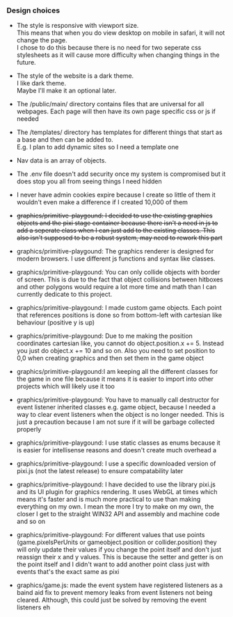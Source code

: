 ### Design choices
- The style is responsive with viewport size.  
This means that when you do view desktop on mobile in safari, it will not change the page.  
I chose to do this because there is no need for two seperate css stylesheets as it will cause more difficulty when changing things in the future.

- The style of the website is a dark theme.  
I like dark theme.  
Maybe I'll make it an optional later.

- The /public/main/ directory contains files that are universal for all webpages. Each page will then have its own page specific css or js if needed

- The /templates/ directory has templates for different things that start as a base and then can be added to.  
E.g. I plan to add dynamic sites so I need a template one

- Nav data is an array of objects.

- The .env file doesn't add security once my system is compromised but it does stop you all from seeing things I need hidden

- I never have admin cookies expire because I create so little of them it wouldn't even make a difference if I created 10,000 of them

- ~~graphics/primitive-playgound: I decided to use the existing graphics objects and the pixi stage container because there isn't a need in js to add a seperate class when I can just add to the existing classes. This also isn't supposed to be a robust system, may need to rework this part~~

- graphics/primitive-playgound: The graphics renderer is designed for modern browsers. I use different js functions and syntax like classes.

- graphics/primitive-playgound: You can only collide objects with border of screen. This is due to the fact that object collisions between hitboxes and other polygons would require a lot more time and math than I can currently dedicate to this project. 

- graphics/primitive-playgound: I made custom game objects. Each point that references positions is done so from bottom-left with cartesian like behaviour (positive y is up)

- graphics/primitive-playgound: Due to me making the position coordinates cartesian like, you cannot do object.position.x += 5. Instead you just do object.x += 10 and so on. Also you need to set position to 0,0 when creating graphics and then set them in the game object 

- graphics/primitive-playgound:I am keeping all the different classes for the game in one file because it means it is easier to import into other projects which will likely use it too

- graphics/primitive-playgound: You have to manually call destructor for event listener inherited classes e.g. game object, because I needed a way to clear event listeners when the object is no longer needed. This is just a precaution because I am not sure if it will be garbage collected properly

- graphics/primitive-playgound: I use static classes as enums because it is easier for intellisense reasons and doesn't create much overhead
a
- graphics/primitive-playgound: I use a specific downloaded version of pixi.js (not the latest release) to ensure compatability later 

- graphics/primitive-playgound: I have decided to use the library pixi.js and its UI plugin for graphics rendering. It uses WebGL at times which means it's faster and is much more practical to use than making everything on my own. I mean the more I try to make on my own, the closer I get to the straight WIN32 API and assembly and machine code and so on

- graphics/primitive-playgound: For different values that use points (game.pixelsPerUnits or gameobject.position or collider.position) they will only update their values if you change the point itself and don't just reassign their x and y values. This is because the setter and getter is on the point itself and I didn't want to add another point class just with events that's the exact same as pixi
- graphics/game.js: made the event system have registered listeners as a baind aid fix to prevent memory leaks from event listeners not being cleared. Although, this could just be solved by removing the event listeners eh